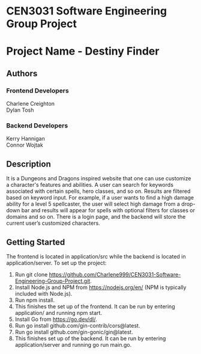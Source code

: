 # CEN3031 Software Engineering Group Project

# Project Name - Destiny Finder

## Authors
### Frontend Developers            
Charlene Creighton                   
Dylan Tosh             

### Backend Developers            
Kerry Hannigan             
Connor Wojtak         

## Description
It is a Dungeons and Dragons inspired website that one can use customize a character's features and abilities. A user can search for keywords associated with certain spells, hero classes, and so on. Results are filtered based on keyword input. For example, if a user wants to find a high damage ability for a level 5 spellcaster, the user will select high damage from a drop-down bar and results will appear for spells with optional filters for classes or domains and so on. There is a login page, and the backend will store the current user’s customized characters.  

## Getting Started
The frontend is located in application/src while the backend is located in application/server.
To set up the project:
1. Run git clone https://github.com/Charlene999/CEN3031-Software-Engineering-Group-Project.git.
2. Install Node.js and NPM from https://nodejs.org/en/ (NPM is typically included with Node.js).
3. Run npm install.
4. This finishes the set up of the frontend. It can be run by entering application/ and running npm start.
5. Install Go from https://go.dev/dl/.
6. Run go install github.com/gin-contrib/cors@latest.
7. Run go install github.com/gin-gonic/gin@latest.
8. This finishes set up of the backend. It can be run by entering application/server and running go run main.go.

